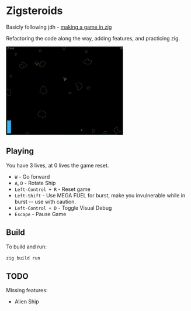 # Zigsteroids

Basicly following jdh - [making a game in zig](https://www.youtube.com/watch?v=ajbYYgbDXGk)

Refactoring the code along the way, adding features, and practicing zig.

![demo](./demo.gif)

## Playing

You have 3 lives, at 0 lives the game reset.

- `W` - Go forward
- `A`, `D` - Rotate Ship
- `Left-Control + R` - Reset game
- `Left-Shift` - Use MEGA FUEL for burst, make you invulnerable while in burst -- use with caution.
- `Left-Control + D` - Toggle Visual Debug
- `Escape` - Pause Game

## Build

To build and run:

```sh
zig build run
```

## TODO

Missing features:

- Alien Ship
